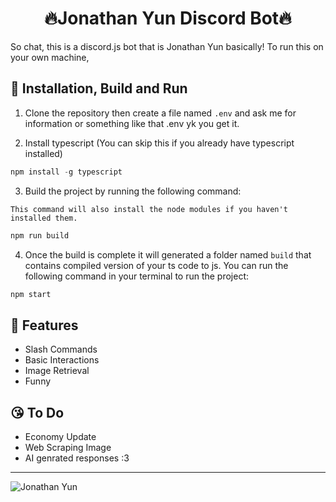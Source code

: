 <h1 style="text-align:center;">🔥Jonathan Yun Discord Bot🔥</h1>
So chat, this is a discord.js bot that is Jonathan Yun basically!
To run this on your own machine,

## 💩 Installation, Build and Run

1) Clone the repository then create a file named `.env` and ask me for information or something like that .env yk you get it.

2) Install typescript (You can skip this if you already have typescript installed)
  ```ts
  npm install -g typescript
  ```
3) Build the project by running the following command:

`This command will also install the node modules if you haven't installed them.`
```js
npm run build
```

4) Once the build is complete it will generated a folder named `build` that contains compiled version of your ts code to js. You can run the following command in your terminal to run the project:
```js
npm start
```

## 💪 Features
- Slash Commands
- Basic Interactions
- Image Retrieval
- Funny

## 😘 To Do
- Economy Update
- Web Scraping Image
- AI genrated responses :3

---
![Jonathan Yun](https://i.imgur.com/E7fHQGR.png)


